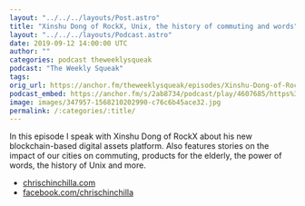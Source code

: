 ```yaml
---
layout: "../../../layouts/Post.astro"
title: "Xinshu Dong of RockX, Unix, the history of commuting and words"
layout: "../../../layouts/Podcast.astro"
date: 2019-09-12 14:00:00 UTC
author: ""
categories: podcast theweeklysqueak
podcast: "The Weekly Squeak"
tags: 
orig_url: https://anchor.fm/theweeklysqueak/episodes/Xinshu-Dong-of-RockX--Unix--the-history-of-commuting-and-words-e5b485
podcast_embed: https://anchor.fm/s/2ab8734/podcast/play/4607685/https%3A%2F%2Fd3ctxlq1ktw2nl.cloudfront.net%2Fstaging%2F2019-8-11%2F23210762-44100-2-8295b567201c3.m4a
image: images/347957-1568210202990-c76c6b45ace32.jpg
permalink: /:categories/:title/
---
```

In this episode I speak with Xinshu Dong of RockX about his new blockchain-based digital assets platform. Also features stories on the impact of our cities on commuting, products for the elderly, the power of words, the history of Unix and more.

- [chrischinchilla.com](https://chrischinchilla.com/)
- [facebook.com/chrischinchilla](https://www.facebook.com/chrischinchilla)